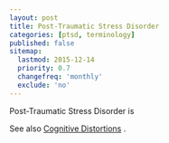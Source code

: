 ```yaml
---
layout: post
title: Post-Traumatic Stress Disorder
categories: [ptsd, terminology]
published: false
sitemap:
  lastmod: 2015-12-14
  priority: 0.7
  changefreq: 'monthly'
  exclude: 'no'
---
```


<span class="highlight">Post-Traumatic Stress Disorder</span> is 

See also <a href="/cognitive-distortions/" title="Cognitive Distortions">Cognitive Distortions</a> .
